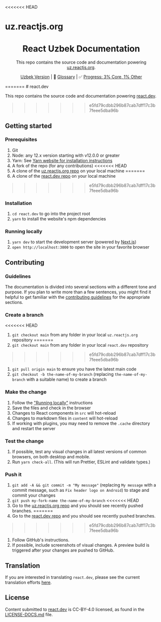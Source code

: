 <<<<<<< HEAD
# uz.reactjs.org

<h1 align="center">React Uzbek Documentation</h1>
<div align="center">

This repo contains the source code and documentation powering [uz.reactjs.org](https://uz.reactjs.org/).

[Uzbek Version](https://github.com/reactjs/uz.reactjs.org/blob/master/README.uz.md) | 📖 [Glossary](https://github.com/reactjs/uz.reactjs.org/blob/master/TRANSLATION.md) | ✅ [Progress: 3% Core, 1% Other](https://www.isreacttranslatedyet.com/)
</div>
=======
# react.dev

This repo contains the source code and documentation powering [react.dev](https://react.dev/).
>>>>>>> e5fd79cdbb296b87cab7dff17c3b7feee5dba96b

## Getting started

### Prerequisites

1. Git
1. Node: any 12.x version starting with v12.0.0 or greater
1. Yarn: See [Yarn website for installation instructions](https://yarnpkg.com/lang/en/docs/install/)
1. A fork of the repo (for any contributions)
<<<<<<< HEAD
1. A clone of the [uz.reactjs.org repo](https://github.com/reactjs/uz.reactjs.org) on your local machine
=======
1. A clone of the [react.dev repo](https://github.com/reactjs/react.dev) on your local machine
>>>>>>> e5fd79cdbb296b87cab7dff17c3b7feee5dba96b

### Installation

1. `cd react.dev` to go into the project root
3. `yarn` to install the website's npm dependencies

### Running locally

1. `yarn dev` to start the development server (powered by [Next.js](https://nextjs.org/))
1. `open http://localhost:3000` to open the site in your favorite browser

## Contributing

### Guidelines

The documentation is divided into several sections with a different tone and purpose. If you plan to write more than a few sentences, you might find it helpful to get familiar with the [contributing guidelines](https://github.com/reactjs/react.dev/blob/main/CONTRIBUTING.md#guidelines-for-text) for the appropriate sections.

### Create a branch

<<<<<<< HEAD
1. `git checkout main` from any folder in your local `uz.reactjs.org` repository
=======
1. `git checkout main` from any folder in your local `react.dev` repository
>>>>>>> e5fd79cdbb296b87cab7dff17c3b7feee5dba96b
1. `git pull origin main` to ensure you have the latest main code
1. `git checkout -b the-name-of-my-branch` (replacing `the-name-of-my-branch` with a suitable name) to create a branch

### Make the change

1. Follow the ["Running locally"](#running-locally) instructions
1. Save the files and check in the browser
  1. Changes to React components in `src` will hot-reload
  1. Changes to markdown files in `content` will hot-reload
  1. If working with plugins, you may need to remove the `.cache` directory and restart the server

### Test the change

1. If possible, test any visual changes in all latest versions of common browsers, on both desktop and mobile.
2. Run `yarn check-all`. (This will run Prettier, ESLint and validate types.)

### Push it

1. `git add -A && git commit -m "My message"` (replacing `My message` with a commit message, such as `Fix header logo on Android`) to stage and commit your changes
1. `git push my-fork-name the-name-of-my-branch`
<<<<<<< HEAD
1. Go to the [uz.reactjs.org repo](https://github.com/reactjs/uz.reactjs.org) and you should see recently pushed branches.
=======
1. Go to the [react.dev repo](https://github.com/reactjs/react.dev) and you should see recently pushed branches.
>>>>>>> e5fd79cdbb296b87cab7dff17c3b7feee5dba96b
1. Follow GitHub's instructions.
1. If possible, include screenshots of visual changes. A preview build is triggered after your changes are pushed to GitHub.

## Translation

If you are interested in translating `react.dev`, please see the current translation efforts [here](https://github.com/reactjs/react.dev/issues/4135).

## License
Content submitted to [react.dev](https://react.dev/) is CC-BY-4.0 licensed, as found in the [LICENSE-DOCS.md](https://github.com/reactjs/react.dev/blob/main/LICENSE-DOCS.md) file.
